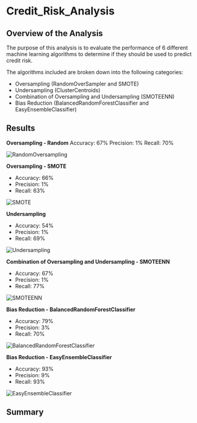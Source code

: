 # Credit_Risk_Analysis

## Overview of the Analysis

The purpose of this analysis is to evaluate the performance of 6 different machine learning algorithms to determine if they should be used to predict credit risk.

The algorithms included are broken down into the following categories:
  * Oversampling (RandomOverSampler and SMOTE)
  * Undersampling (ClusterCentroids)
  * Combination of Oversampling and Undersampling (SMOTEENN)
  * Bias Reduction (BalancedRandomForestClassifier and EasyEnsembleClassifier)

## Results

**Oversampling - Random**
Accuracy: 67%
Precision: 1%
Recall: 70%

![RandomOversampling](https://user-images.githubusercontent.com/82549092/129476630-06222f8c-5c3f-4515-8917-31ef1b8c80b8.PNG)

**Oversampling - SMOTE**
 * Accuracy: 66%
 * Precision: 1%
 * Recall: 63%

![SMOTE](https://user-images.githubusercontent.com/82549092/129476634-21c00bb8-079e-4551-8161-2b21c3fa9a9a.PNG)

**Undersampling**
 * Accuracy: 54%
 * Precision: 1%
 * Recall: 69%

![Undersampling](https://user-images.githubusercontent.com/82549092/129476635-2c69e6a3-761e-4687-8dc6-c2544d42e2fc.PNG)

**Combination of Oversampling and Undersampling - SMOTEENN**
 * Accuracy: 67%
 * Precision: 1%
 * Recall: 77%

![SMOTEENN](https://user-images.githubusercontent.com/82549092/129476637-d976ba73-8aff-4224-ba38-bb6ddd9f4f4e.PNG)

**Bias Reduction - BalancedRandomForestClassifier**
 * Accuracy: 79%
 * Precision: 3%
 * Recall: 70%

![BalancedRandomForestClassifier](https://user-images.githubusercontent.com/82549092/129476640-ece44169-a8d9-4e88-896c-d99a4700e5f0.PNG)


**Bias Reduction - EasyEnsembleClassifier**
 * Accuracy: 93%
 * Precision: 9%
 * Recall: 93%

![EasyEnsembleClassifier](https://user-images.githubusercontent.com/82549092/129476643-e4c84b5e-9fe2-49cd-ad59-d4d412cea05a.PNG)


## Summary



